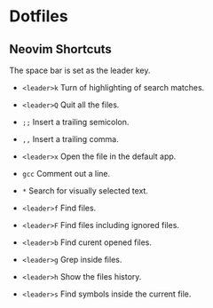# Dotfiles

## Neovim Shortcuts

The space bar is set as the leader key.

- `<leader>k` Turn of highlighting of search matches.
- `<leader>Q` Quit all the files.
- `;;` Insert a trailing semicolon.
- `,,` Insert a trailing comma.
- `<leader>x` Open the file in the default app.
- `gcc` Comment out a line.
- `*` Search for visually selected text.

- `<leader>f` Find files.
- `<leader>F` Find files including ignored files.
- `<leader>b` Find curent opened files.
- `<leader>g` Grep inside files.
- `<leader>h` Show the files history.
- `<leader>s` Find symbols inside the current file.
